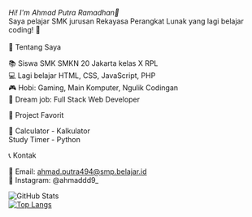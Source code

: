 *Hi! I'm Ahmad Putra Ramadhan👋*<br />
Saya pelajar SMK jurusan Rekayasa Perangkat Lunak yang lagi belajar coding! 🚀<br />
<br />🎯 Tentang Saya

📚 Siswa SMK SMKN 20 Jakarta kelas X RPL <br />
💻 Lagi belajar HTML, CSS, JavaScript, PHP<br />
🎮 Hobi: Gaming, Main Komputer, Ngulik Codingan<br />
📱 Dream job: Full Stack Web Developer

📂 Project Favorit

📱 Calculator - Kalkulator <br />
  Study Timer - Python

📞 Kontak

📧 Email: ahmad.putra494@smp.belajar.id <br />
📱 Instagram: @ahmaddd9_


![GitHub Stats](https://github-readme-stats.vercel.app/api?username=ahm4d-putra&show_icons=true&theme=dark)
<br/>
[![Top Langs](https://github-readme-stats.vercel.app/api/top-langs/?username=anuraghazra)](https://github.com/anuraghazra/github-readme-stats)
